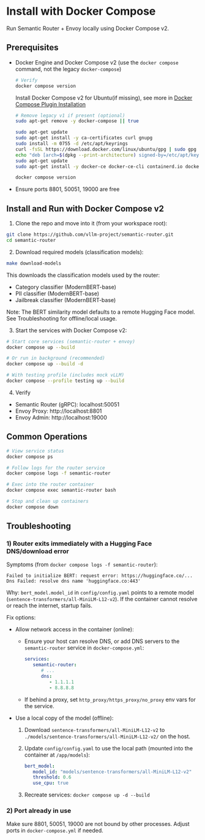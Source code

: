 # Install with Docker Compose

Run Semantic Router + Envoy locally using Docker Compose v2.

## Prerequisites

- Docker Engine and Docker Compose v2 (use the `docker compose` command, not the legacy `docker-compose`)

   ```bash
   # Verify
   docker compose version
   ```

   Install Docker Compose v2 for Ubuntu(if missing), see more in [Docker Compose Plugin Installation](https://docs.docker.com/compose/install/linux/#install-using-the-repository)

   ```bash
   # Remove legacy v1 if present (optional)
   sudo apt-get remove -y docker-compose || true

   sudo apt-get update
   sudo apt-get install -y ca-certificates curl gnupg
   sudo install -m 0755 -d /etc/apt/keyrings
   curl -fsSL https://download.docker.com/linux/ubuntu/gpg | sudo gpg --yes --dearmor -o /etc/apt/keyrings/docker.gpg
   echo "deb [arch=$(dpkg --print-architecture) signed-by=/etc/apt/keyrings/docker.gpg] https://download.docker.com/linux/ubuntu $(. /etc/os-release && echo $VERSION_CODENAME) stable" | sudo tee /etc/apt/sources.list.d/docker.list > /dev/null
   sudo apt-get update
   sudo apt-get install -y docker-ce docker-ce-cli containerd.io docker-buildx-plugin docker-compose-plugin

   docker compose version
   ```

- Ensure ports 8801, 50051, 19000 are free

## Install and Run with Docker Compose v2

1) Clone the repo and move into it (from your workspace root):

```bash
git clone https://github.com/vllm-project/semantic-router.git
cd semantic-router
```

2) Download required models (classification models):

```bash
make download-models
```

This downloads the classification models used by the router:

- Category classifier (ModernBERT-base)
- PII classifier (ModernBERT-base)
- Jailbreak classifier (ModernBERT-base)

Note: The BERT similarity model defaults to a remote Hugging Face model. See Troubleshooting for offline/local usage.

3) Start the services with Docker Compose v2:

```bash
# Start core services (semantic-router + envoy)
docker compose up --build

# Or run in background (recommended)
docker compose up --build -d

# With testing profile (includes mock vLLM)
docker compose --profile testing up --build
```

4) Verify

- Semantic Router (gRPC): localhost:50051
- Envoy Proxy: http://localhost:8801
- Envoy Admin: http://localhost:19000

## Common Operations

```bash
# View service status
docker compose ps

# Follow logs for the router service
docker compose logs -f semantic-router

# Exec into the router container
docker compose exec semantic-router bash

# Stop and clean up containers
docker compose down
```

## Troubleshooting

### 1) Router exits immediately with a Hugging Face DNS/download error

Symptoms (from `docker compose logs -f semantic-router`):

```
Failed to initialize BERT: request error: https://huggingface.co/... Dns Failed: resolve dns name 'huggingface.co:443'
```

Why: `bert_model.model_id` in `config/config.yaml` points to a remote model (`sentence-transformers/all-MiniLM-L12-v2`). If the container cannot resolve or reach the internet, startup fails.

Fix options:

- Allow network access in the container (online):
  - Ensure your host can resolve DNS, or add DNS servers to the `semantic-router` service in `docker-compose.yml`:

      ```yaml
      services:
         semantic-router:
            # ...
            dns:
               - 1.1.1.1
               - 8.8.8.8
      ```
      
  - If behind a proxy, set `http_proxy/https_proxy/no_proxy` env vars for the service.

- Use a local copy of the model (offline):
   1. Download `sentence-transformers/all-MiniLM-L12-v2` to `./models/sentence-transformers/all-MiniLM-L12-v2/` on the host.
   2. Update `config/config.yaml` to use the local path (mounted into the container at `/app/models`):

       ```yaml
       bert_model:
          model_id: "models/sentence-transformers/all-MiniLM-L12-v2"
          threshold: 0.6
          use_cpu: true
       ```

   3. Recreate services: `docker compose up -d --build`

### 2) Port already in use

Make sure 8801, 50051, 19000 are not bound by other processes. Adjust ports in `docker-compose.yml` if needed.
